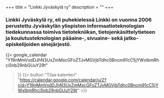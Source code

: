 +++
title = "Linkki Jyväskylä ry"
description = ""
+++

### Linkki Jyväskylä ry, eli puhekielessä Linkki on vuonna 2006 perustettu Jyväskylän yliopiston informaatioteknologian tiedekunnassa toimiva tietotekniikan, tietojenkäsittelytieteen ja koulutusteknologian pääaine-, sivuaine- sekä jatko-opiskelijoiden ainejärjestö.

{{< google_calendar
"Y19nMmVxdDJhN3UxZmMxcGFoZTJvMGVjbTdhc0Bncm91cC5jYWxlbmRhci5nb29nbGUuY29t"
>}}
{{< button "Tilaa kalenteri" "https://calendar.google.com/calendar/u/2?cid=Y19nMmVxdDJhN3UxZmMxcGFoZTJvMGVjbTdhc0Bncm91cC5jYWxlbmRhci5nb29nbGUuY29t" >}}